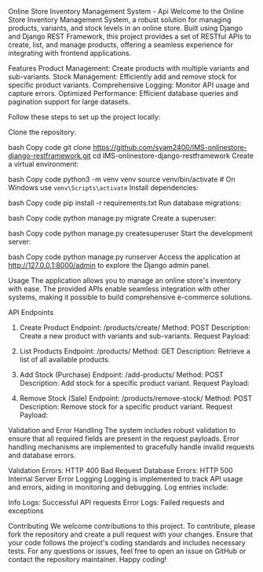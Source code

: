 Online Store Inventory Management System - Api
Welcome to the Online Store Inventory Management System, a robust solution for managing products, variants, and stock levels in an online store. Built using Django and Django REST Framework, this project provides a set of RESTful APIs to create, list, and manage products, offering a seamless experience for integrating with frontend applications.

Features
Product Management: Create products with multiple variants and sub-variants.
Stock Management: Efficiently add and remove stock for specific product variants.
Comprehensive Logging: Monitor API usage and capture errors.
Optimized Performance: Efficient database queries and pagination support for large datasets.

Follow these steps to set up the project locally:

Clone the repository:

bash
Copy code
git clone https://github.com/syam2400/IMS-onlinestore-django-restframework.git
cd IMS-onlinestore-django-restframework
Create a virtual environment:

bash
Copy code
python3 -m venv venv
source venv/bin/activate  # On Windows use `venv\Scripts\activate`
Install dependencies:

bash
Copy code
pip install -r requirements.txt
Run database migrations:

bash
Copy code
python manage.py migrate
Create a superuser:

bash
Copy code
python manage.py createsuperuser
Start the development server:

bash
Copy code
python manage.py runserver
Access the application at http://127.0.0.1:8000/admin to explore the Django admin panel.

Usage
The application allows you to manage an online store's inventory with ease. The provided APIs enable seamless integration with other systems, making it possible to build comprehensive e-commerce solutions.

API Endpoints
1. Create Product
Endpoint: /products/create/
Method: POST
Description: Create a new product with variants and sub-variants.
Request Payload:

2. List Products
Endpoint: /products/
Method: GET
Description: Retrieve a list of all available products.

4. Add Stock (Purchase)
Endpoint: /add-products/
Method: POST
Description: Add stock for a specific product variant.
Request Payload:

5. Remove Stock (Sale)
Endpoint: /products/remove-stock/
Method: POST
Description: Remove stock for a specific product variant.
Request Payload:

Validation and Error Handling
The system includes robust validation to ensure that all required fields are present in the request payloads. Error handling mechanisms are implemented to gracefully handle invalid requests and database errors.

Validation Errors: HTTP 400 Bad Request
Database Errors: HTTP 500 Internal Server Error
Logging
Logging is implemented to track API usage and errors, aiding in monitoring and debugging. Log entries include:

Info Logs: Successful API requests
Error Logs: Failed requests and exceptions

Contributing
We welcome contributions to this project. To contribute, please fork the repository and create a pull request with your changes. Ensure that your code follows the project's coding standards and includes necessary tests.
For any questions or issues, feel free to open an issue on GitHub or contact the repository maintainer. Happy coding!
